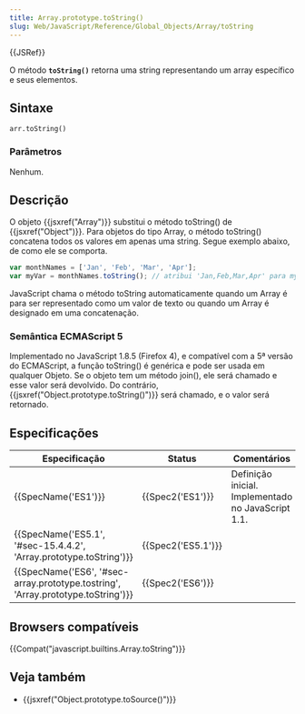 ```yaml
---
title: Array.prototype.toString()
slug: Web/JavaScript/Reference/Global_Objects/Array/toString
---
```

{{JSRef}}

O método **`toString()`** retorna uma string representando um array específico e seus elementos.

## Sintaxe

```
arr.toString()
```

### Parâmetros

Nenhum.

## Descrição

O objeto {{jsxref("Array")}} substitui o método toString() de {{jsxref("Object")}}. Para objetos do tipo Array, o método toString() concatena todos os valores em apenas uma string. Segue exemplo abaixo, de como ele se comporta.

```js
var monthNames = ['Jan', 'Feb', 'Mar', 'Apr'];
var myVar = monthNames.toString(); // atribui 'Jan,Feb,Mar,Apr' para myVar.
```

JavaScript chama o método toString automaticamente quando um Array é para ser representado como um valor de texto ou quando um Array é designado em uma concatenação.

### Semântica ECMAScript 5

Implementado no JavaScript 1.8.5 (Firefox 4), e compatível com a 5ª versão do ECMAScript, a função toString() é genérica e pode ser usada em qualquer Objeto. Se o objeto tem um método join(), ele será chamado e esse valor será devolvido. Do contrário, {{jsxref("Object.prototype.toString()")}} será chamado, e o valor será retornado.

## Especificações

| Especificação                                                                                                | Status                   | Comentários                                        |
| ------------------------------------------------------------------------------------------------------------ | ------------------------ | -------------------------------------------------- |
| {{SpecName('ES1')}}                                                                                     | {{Spec2('ES1')}}     | Definição inicial. Implementado no JavaScript 1.1. |
| {{SpecName('ES5.1', '#sec-15.4.4.2', 'Array.prototype.toString')}}                     | {{Spec2('ES5.1')}} |                                                    |
| {{SpecName('ES6', '#sec-array.prototype.tostring', 'Array.prototype.toString')}} | {{Spec2('ES6')}}     |                                                    |

## Browsers compatíveis

{{Compat("javascript.builtins.Array.toString")}}

## Veja também

- {{jsxref("Object.prototype.toSource()")}}
